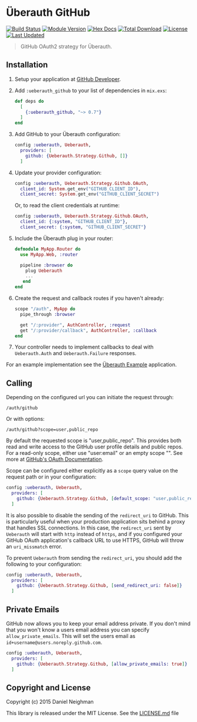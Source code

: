 # Überauth GitHub

[![Build Status](https://travis-ci.org/ueberauth/ueberauth_github.svg?branch=master)](https://travis-ci.org/ueberauth/ueberauth_github)
[![Module Version](https://img.shields.io/hexpm/v/ueberauth_github.svg)](https://hex.pm/packages/ueberauth_github)
[![Hex Docs](https://img.shields.io/badge/hex-docs-lightgreen.svg)](https://hexdocs.pm/ueberauth_github/)
[![Total Download](https://img.shields.io/hexpm/dt/ueberauth_github.svg)](https://hex.pm/packages/ueberauth_github)
[![License](https://img.shields.io/hexpm/l/ueberauth_github.svg)](https://github.com/ueberauth/ueberauth_github/blob/master/LICENSE.md)
[![Last Updated](https://img.shields.io/github/last-commit/ueberauth/ueberauth_github.svg)](https://github.com/ueberauth/ueberauth_github/commits/master)

> GitHub OAuth2 strategy for Überauth.

## Installation

1.  Setup your application at [GitHub Developer](https://developer.github.com).

2.  Add `:ueberauth_github` to your list of dependencies in `mix.exs`:

    ```elixir
    def deps do
      [
        {:ueberauth_github, "~> 0.7"}
      ]
    end
    ```

3.  Add GitHub to your Überauth configuration:

    ```elixir
    config :ueberauth, Ueberauth,
      providers: [
        github: {Ueberauth.Strategy.Github, []}
      ]
    ```

4.  Update your provider configuration:

    ```elixir
    config :ueberauth, Ueberauth.Strategy.Github.OAuth,
      client_id: System.get_env("GITHUB_CLIENT_ID"),
      client_secret: System.get_env("GITHUB_CLIENT_SECRET")
    ```

    Or, to read the client credentials at runtime:

    ```elixir
    config :ueberauth, Ueberauth.Strategy.Github.OAuth,
      client_id: {:system, "GITHUB_CLIENT_ID"},
      client_secret: {:system, "GITHUB_CLIENT_SECRET"}
    ```

5.  Include the Überauth plug in your router:

    ```elixir
    defmodule MyApp.Router do
      use MyApp.Web, :router

      pipeline :browser do
        plug Ueberauth
        ...
       end
    end
    ```

6.  Create the request and callback routes if you haven't already:

    ```elixir
    scope "/auth", MyApp do
      pipe_through :browser

      get "/:provider", AuthController, :request
      get "/:provider/callback", AuthController, :callback
    end
    ```

7.  Your controller needs to implement callbacks to deal with `Ueberauth.Auth`
    and `Ueberauth.Failure` responses.

For an example implementation see the [Überauth Example](https://github.com/ueberauth/ueberauth_example) application.

## Calling

Depending on the configured url you can initiate the request through:

    /auth/github

Or with options:

    /auth/github?scope=user,public_repo

By default the requested scope is "user,public\_repo". This provides both read
and write access to the GitHub user profile details and public repos. For a
read-only scope, either use "user:email" or an empty scope "". See more at
[GitHub's OAuth Documentation](https://developer.github.com/apps/building-integrations/setting-up-and-registering-oauth-apps/about-scopes-for-oauth-apps/).

Scope can be configured either explicitly as a `scope` query value on the
request path or in your configuration:

```elixir
config :ueberauth, Ueberauth,
  providers: [
    github: {Ueberauth.Strategy.Github, [default_scope: "user,public_repo,notifications"]}
  ]
```

It is also possible to disable the sending of the `redirect_uri` to GitHub.
This is particularly useful when your production application sits behind a
proxy that handles SSL connections. In this case, the `redirect_uri` sent by
`Ueberauth` will start with `http` instead of `https`, and if you configured
your GitHub OAuth application's callback URL to use HTTPS, GitHub will throw an
`uri_missmatch` error.

To prevent `Ueberauth` from sending the `redirect_uri`, you should add the
following to your configuration:

```elixir
config :ueberauth, Ueberauth,
  providers: [
    github: {Ueberauth.Strategy.Github, [send_redirect_uri: false]}
  ]
```

## Private Emails

GitHub now allows you to keep your email address private. If you don't mind
that you won't know a users email address you can specify
`allow_private_emails`. This will set the users email as
`id+username@users.noreply.github.com`.

```elixir
config :ueberauth, Ueberauth,
  providers: [
    github: {Ueberauth.Strategy.Github, [allow_private_emails: true]}
  ]
```

## Copyright and License

Copyright (c) 2015 Daniel Neighman

This library is released under the MIT License. See the [LICENSE.md](./LICENSE.md) file
